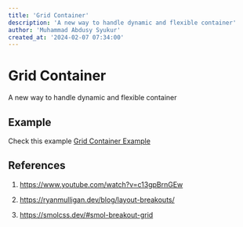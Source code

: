 ```yaml
---
title: 'Grid Container'
description: 'A new way to handle dynamic and flexible container'
author: 'Muhammad Abdusy Syukur'
created_at: '2024-02-07 07:34:00'
---
```


# Grid Container

A new way to handle dynamic and flexible container

## Example

Check this example [Grid Container Example](/examples/grid-container)

## References

1. https://www.youtube.com/watch?v=c13gpBrnGEw

2. https://ryanmulligan.dev/blog/layout-breakouts/

3. https://smolcss.dev/#smol-breakout-grid
